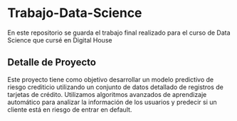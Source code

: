 # Trabajo-Data-Science
En este repositorio se guarda el trabajo final realizado para el curso de Data Science que cursé en Digital House

## Detalle de Proyecto
Este proyecto tiene como objetivo desarrollar un modelo predictivo de riesgo crediticio utilizando un conjunto de datos detallado de registros de tarjetas de crédito. Utilizamos algoritmos avanzados de aprendizaje automático para analizar la información de los usuarios y predecir si un cliente está en riesgo de entrar en default.
